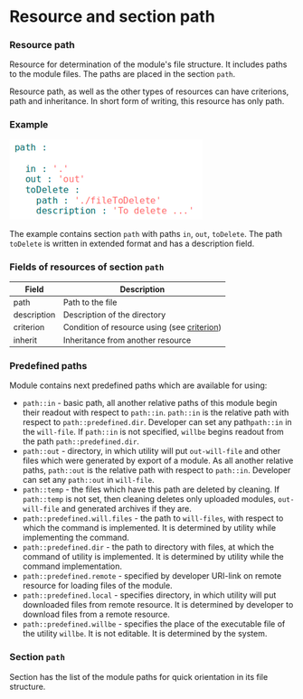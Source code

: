 # Resource and section path

### Resource path

Resource for determination of the module's file structure. It includes paths to the module files. The paths are placed in the section <code>path</code>.

Resource path, as well as the other types of resources can have criterions, path and inheritance. In short form of writing, this resource has only path.

### Example

![section.path.png](../images/section.path.png)

The example contains section `path` with paths `in`, `out`, `toDelete`. The path `toDelete` is written in extended format and has a description field.

### Fields of resources of section `path`

| Field          | Description                                 |
|----------------|---------------------------------------------|
| path           | Path to the file                            |
| description    | Description of the directory                |
| criterion      | Condition of resource using (see [criterion](Criterions.md)) |
| inherit        | Inheritance from another resource   |

### Predefined paths

Module contains next predefined paths which are available for using:
- `path::in` - basic path, all another relative paths of this module begin their readout with respect to `path::in`. `path::in` is the relative path with respect to `path::predefined.dir`. Developer can set any path`path::in` in the `will-file`. If `path::in` is not specified, `willbe` begins readout from the path `path::predefined.dir`.
- `path::out` - directory, in which utility will put `out-will-file` and other files which were generated by export of a module. As all another relative paths, `path::out` is the relative path with respect to `path::in`. Developer can set any `path::out` in `will-file`.
- `path::temp` - the files which have this path are deleted by cleaning. If `path::temp` is not set, then cleaning deletes only uploaded modules, `out-will-file` and generated archives if they are.
- `path::predefined.will.files` - the path to `will-files`, with respect to which the command is implemented. It is determined by utility while implementing the command.
- `path::predefined.dir` - the path to directory with files, at which the command of utility is implemented. It is determined by utility while the command implementation.
- `path::predefined.remote` - specified by developer URI-link on remote resource for loading files of the module.
- `path::predefined.local` - specifies directory, in which utility will put downloaded files from remote resource. It is determined by developer to download files  from a remote resource.
- `path::predefined.willbe` - specifies the place of the executable file of the utility `willbe`. It is not editable. It is determined by the system.

### Section <code>path</code>

Section has the list of the module paths for quick orientation in its file structure.  
